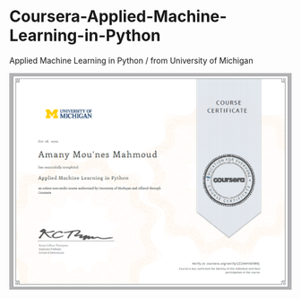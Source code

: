 # Coursera-Applied-Machine-Learning-in-Python
Applied Machine Learning in Python / from University of Michigan


<img src="cert.png">
